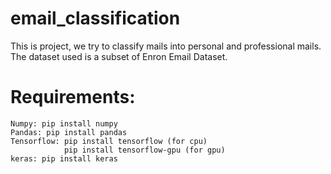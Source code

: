 # email_classification
This is project, we try to classify mails into personal and professional mails. The dataset used is a subset of Enron Email Dataset.

# Requirements:
```
Numpy: pip install numpy
Pandas: pip install pandas
Tensorflow: pip install tensorflow (for cpu)
            pip install tensorflow-gpu (for gpu)
keras: pip install keras
```
